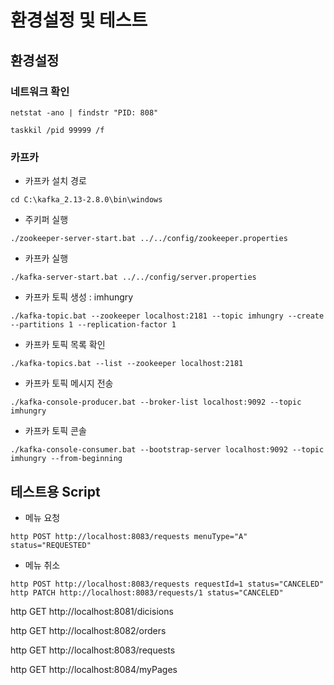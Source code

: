# 환경설정 및 테스트

## 환경설정

### 네트워크 확인

``` Script
netstat -ano | findstr "PID: 808"

taskkil /pid 99999 /f
```

### 카프카

- 카프카 설치 경로
```
cd C:\kafka_2.13-2.8.0\bin\windows
```

- 주키퍼 실행
```
./zookeeper-server-start.bat ../../config/zookeeper.properties
```

- 카프카 실행
```
./kafka-server-start.bat ../../config/server.properties
```

- 카프카 토픽 생성 : imhungry
```
./kafka-topic.bat --zookeeper localhost:2181 --topic imhungry --create --partitions 1 --replication-factor 1
```

- 카프카 토픽 목록 확인
```
./kafka-topics.bat --list --zookeeper localhost:2181
```

- 카프카 토픽 메시지 전송
```
./kafka-console-producer.bat --broker-list localhost:9092 --topic imhungry
```

- 카프카 토픽 콘솔
```
./kafka-console-consumer.bat --bootstrap-server localhost:9092 --topic imhungry --from-beginning
```

## 테스트용 Script

- 메뉴 요청
```
http POST http://localhost:8083/requests menuType="A" status="REQUESTED"
```

- 메뉴 취소
```
http POST http://localhost:8083/requests requestId=1 status="CANCELED"
http PATCH http://localhost:8083/requests/1 status="CANCELED"
```

http GET http://localhost:8081/dicisions

http GET http://localhost:8082/orders

http GET http://localhost:8083/requests

http GET http://localhost:8084/myPages